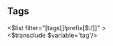 ## Tags

<div class="text-justify my-4">
<$list filter="[tags[]!prefix[$:/]]" >
<div class="capitalize mb-1 inline-block">
<$transclude $variable='tag'/>
</div>
</$list>
</div>